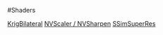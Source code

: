 #Shaders

[KrigBilateral](https://gist.github.com/igv/a015fc885d5c22e6891820ad89555637)
[NVScaler / NVSharpen](https://gist.github.com/agyild/7e8951915b2bf24526a9343d951db214)
[SSimSuperRes](https://gist.github.com/igv/2364ffa6e81540f29cb7ab4c9bc05b6b)
